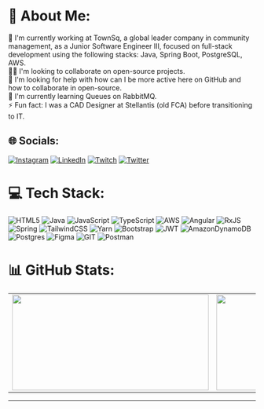<h1 id="-about-me-">💫 About Me:</h1>
<p>🔭 I&#39;m currently working at TownSq, a global leader company in community management, as a Junior Software
    Engineer III, focused on full-stack development using the following stacks: Java, Spring Boot, PostgreSQL, AWS.<br>👯‍♂️ I&#39;m looking to
    collaborate on open-source projects.<br>🤝 I&#39;m looking for help with how can I be more active here on GitHub and
    how to collaborate in open-source.<br>🌱 I&#39;m currently learning Queues on RabbitMQ.<br>⚡️ Fun fact: I was a CAD Designer at Stellantis (old
    FCA) before transitioning to IT.</p>
<h2 id="-socials-">🌐 Socials:</h2>
<p><a href="https://instagram.com/h__wallace"><img
            src="https://img.shields.io/badge/Instagram-%23E4405F.svg?logo=Instagram&amp;logoColor=white"
            alt="Instagram"></a> <a href="https://linkedin.com/in/henrique-wallace/"><img
            src="https://img.shields.io/badge/LinkedIn-%230077B5.svg?logo=linkedin&amp;logoColor=white"
            alt="LinkedIn"></a> <a href="https://twitch.tv/h_wallace"><img
            src="https://img.shields.io/badge/Twitch-%239146FF.svg?logo=Twitch&amp;logoColor=white" alt="Twitch"></a> <a
        href="https://twitter.com/hwaIIace"><img
            src="https://img.shields.io/badge/Twitter-%231DA1F2.svg?logo=Twitter&amp;logoColor=white" alt="Twitter"></a>
</p>
<h1 id="-tech-stack-">💻 Tech Stack:</h1>
<p><img src="https://img.shields.io/badge/html5-%23E34F26.svg?style=for-the-badge&amp;logo=html5&amp;logoColor=white"
        alt="HTML5"> <img
        src="https://img.shields.io/badge/java-%23ED8B00.svg?style=for-the-badge&amp;logo=openjdk&amp;logoColor=white"
        alt="Java"> <img
        src="https://img.shields.io/badge/javascript-%23323330.svg?style=for-the-badge&amp;logo=javascript&amp;logoColor=%23F7DF1E"
        alt="JavaScript"> <img
        src="https://img.shields.io/badge/typescript-%23007ACC.svg?style=for-the-badge&amp;logo=typescript&amp;logoColor=white"
        alt="TypeScript"> <img
        src="https://img.shields.io/badge/AWS-%23FF9900.svg?style=for-the-badge&amp;logo=amazon-aws&amp;logoColor=white"
        alt="AWS"> <img
        src="https://img.shields.io/badge/angular-%23DD0031.svg?style=for-the-badge&amp;logo=angular&amp;logoColor=white"
        alt="Angular"> <img
        src="https://img.shields.io/badge/rxjs-%23B7178C.svg?style=for-the-badge&amp;logo=reactivex&amp;logoColor=white"
        alt="RxJS"> <img
        src="https://img.shields.io/badge/spring-%236DB33F.svg?style=for-the-badge&amp;logo=spring&amp;logoColor=white"
        alt="Spring"> <img
        src="https://img.shields.io/badge/tailwindcss-%2338B2AC.svg?style=for-the-badge&amp;logo=tailwind-css&amp;logoColor=white"
        alt="TailwindCSS"> <img
        src="https://img.shields.io/badge/yarn-%232C8EBB.svg?style=for-the-badge&amp;logo=yarn&amp;logoColor=white"
        alt="Yarn"> <img
        src="https://img.shields.io/badge/bootstrap-%238511FA.svg?style=for-the-badge&amp;logo=bootstrap&amp;logoColor=white"
        alt="Bootstrap"> <img
        src="https://img.shields.io/badge/JWT-black?style=for-the-badge&amp;logo=JSON%20web%20tokens" alt="JWT"> <img
        src="https://img.shields.io/badge/Amazon%20DynamoDB-4053D6?style=for-the-badge&amp;logo=Amazon%20DynamoDB&amp;logoColor=white"
        alt="AmazonDynamoDB"> <img
        src="https://img.shields.io/badge/postgres-%23316192.svg?style=for-the-badge&amp;logo=postgresql&amp;logoColor=white"
        alt="Postgres"> <img
        src="https://img.shields.io/badge/figma-%23F24E1E.svg?style=for-the-badge&amp;logo=figma&amp;logoColor=white"
        alt="Figma"> <img
        src="https://img.shields.io/badge/Git-fc6d26?style=for-the-badge&amp;logo=git&amp;logoColor=white" alt="GIT">
    <img src="https://img.shields.io/badge/Postman-FF6C37?style=for-the-badge&amp;logo=postman&amp;logoColor=white"
        alt="Postman"></p>
<h1 id="-github-stats-">📊 GitHub Stats:</h1>
<table align="center">
<tr>
    <td><img height="195px" width="400px" src="https://github-readme-stats.vercel.app/api?username=henriquewallace&amp;theme=gotham&amp;hide_border=true&amp;include_all_commits=false&amp;count_private=true"
        alt=""><br /></td>
    <td><img height="195px" width="400px" src="https://github-readme-stats.vercel.app/api/top-langs/?username=henriquewallace&amp;theme=gotham&amp;hide_border=true&amp;include_all_commits=false&amp;count_private=true&amp;layout=compact"
        alt=""></td>
</tr>
</table>
<hr>
<p><a href="https://visitcount.itsvg.in"><img
            src="https://visitcount.itsvg.in/api?id=henriquewallace&amp;icon=0&amp;color=8" alt=""></a></p>
